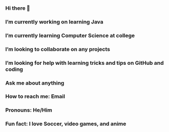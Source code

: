### Hi there 👋
### I’m currently working on learning Java
### I’m currently learning Computer Science at college
### I’m looking to collaborate on any projects
### I’m looking for help with learning tricks and tips on GitHub and coding
### Ask me about anything
### How to reach me: Email
### Pronouns: He/Him
### Fun fact: I love Soccer, video games, and anime

